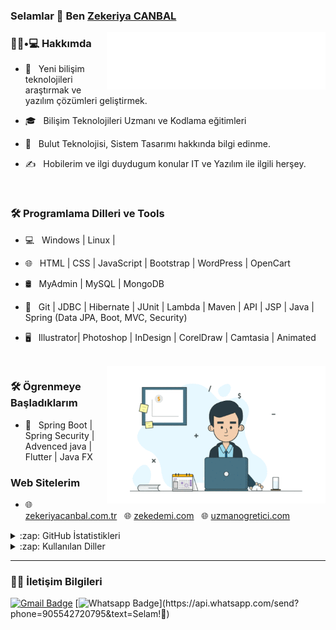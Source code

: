 ### Selamlar 👋 Ben [Zekeriya CANBAL](https://zekeriyacanbal.com.tr)
<img src="https://github.com/ZekeriyaCanbal/ZekeriyaCanbal/blob/main/zekademi-bilisi-logo-white.png" width="350" align='right'>

<h3>👨🏻•💻 Hakkımda </h3>

- 🤔 &nbsp; Yeni bilişim teknolojileri araştırmak ve yazılım çözümleri geliştirmek.

- 🎓 &nbsp; Bilişim Teknolojileri Uzmanı ve Kodlama eğitimleri 

- 🌱 &nbsp; Bulut Teknolojisi, Sistem Tasarımı hakkında bilgi edinme.

- ✍️ &nbsp; Hobilerim ve ilgi duydugum konular IT ve Yazılım ile ilgili herşey.

<br/>
<h3>🛠 Programlama Dilleri ve Tools</h3>

- 💻 &nbsp; Windows | Linux |   

- 🌐 &nbsp; HTML | CSS | JavaScript | Bootstrap | WordPress | OpenCart

- 🛢 &nbsp; MyAdmin | MySQL | MongoDB

- 🔧 &nbsp; Git | JDBC | Hibernate | JUnit | Lambda | Maven | API | JSP | Java | Spring (Data JPA, Boot, MVC, Security) 

- 🖥 &nbsp; Illustrator| Photoshop | InDesign | CorelDraw | Camtasia | Animated 

<br/>
<img src="https://github.com/ZekeriyaCanbal/ZekeriyaCanbal/blob/main/zekeriyacanbal.gif" width="350" align='right'>

<h3>🛠 Ögrenmeye Başladıklarım</h3>

- 🔧 &nbsp; Spring Boot | Spring Security | Advenced java | Flutter | Java FX

<h3> Web Sitelerim </h3>

- 🌐 [zekeriyacanbal.com.tr](https://zekeriyacanbal.com.tr) &nbsp; 🌐 [zekedemi.com](https://zekademi.com) &nbsp; 🌐 [uzmanogretici.com](https://www.uzmanogretici.com/) 


<details>
  <summary>:zap: GitHub İstatistikleri</summary>
  <img src="https://github-readme-stats.vercel.app/api?username=ZekeriyaCanbal&&show_icons=true&title_color=222222&icon_color=03A87C&text_color=333333&bg_color=ffffff">
</details>

<details>
  <summary>:zap: Kullanılan Diller</summary>
  <img src="https://github-readme-stats.vercel.app/api/top-langs/?username=ZekeriyaCanbal&layout=compact&bg_color=ffffff&text_color=333333">
</details>

<hr>

<h3> 🤝🏻 İletişim Bilgileri </h3>

[![Gmail Badge](https://img.shields.io/badge/-Gmail-c14438?style=flat-square&logo=Gmail&logoColor=white&link=mailto:zekeriyacanbal@gmail.com)](mailto:zekeriyacanbal@gmail.com)
[![Whatsapp Badge](https://img.shields.io/badge/-Whatsapp-4CA143?style=flat-square&labelColor=4CA143&logo=whatsapp&logoColor=white&link=https://api.whatsapp.com/send?phone=905542720795&text=Selam!)](https://api.whatsapp.com/send?phone=905542720795&text=Selam!🖖)
